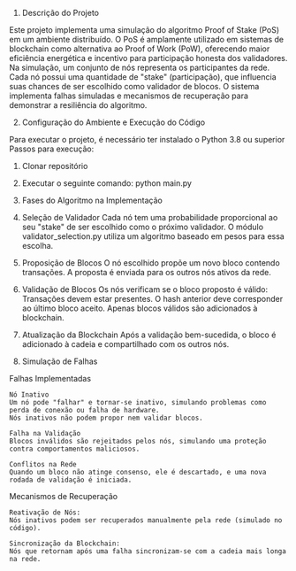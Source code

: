 1. Descrição do Projeto

  Este projeto implementa uma simulação do algoritmo Proof of Stake (PoS) em um ambiente distribuído. O PoS é amplamente utilizado em sistemas de blockchain como alternativa ao Proof of Work (PoW), oferecendo maior eficiência energética e incentivo para participação honesta dos validadores. 
  Na simulação, um conjunto de nós representa os participantes da rede. Cada nó possui uma quantidade de "stake" (participação), que influencia suas chances de ser escolhido como validador de blocos. O sistema implementa falhas simuladas e mecanismos de recuperação para demonstrar a resiliência do algoritmo.



2. Configuração do Ambiente e Execução do Código

Para executar o projeto, é necessário ter instalado o Python 3.8 ou superior
Passos para execução:
  1. Clonar repositório
  2. Executar o seguinte comando: python main.py



3. Fases do Algoritmo na Implementação

  1. Seleção de Validador
  Cada nó tem uma probabilidade proporcional ao seu "stake" de ser escolhido como o próximo validador.
  O módulo validator_selection.py utiliza um algoritmo baseado em pesos para essa escolha.
  2. Proposição de Blocos
  O nó escolhido propõe um novo bloco contendo transações.
  A proposta é enviada para os outros nós ativos da rede.
  3. Validação de Blocos
  Os nós verificam se o bloco proposto é válido:
  Transações devem estar presentes.
  O hash anterior deve corresponder ao último bloco aceito.
  Apenas blocos válidos são adicionados à blockchain.
  4. Atualização da Blockchain
  Após a validação bem-sucedida, o bloco é adicionado à cadeia e compartilhado com os outros nós.



4. Simulação de Falhas

  Falhas Implementadas
  
    Nó Inativo
    Um nó pode "falhar" e tornar-se inativo, simulando problemas como perda de conexão ou falha de hardware.
    Nós inativos não podem propor nem validar blocos.
  
    Falha na Validação
    Blocos inválidos são rejeitados pelos nós, simulando uma proteção contra comportamentos maliciosos.
    
    Conflitos na Rede
    Quando um bloco não atinge consenso, ele é descartado, e uma nova rodada de validação é iniciada.
  
  Mecanismos de Recuperação
  
    Reativação de Nós:
    Nós inativos podem ser recuperados manualmente pela rede (simulado no código).
    
    Sincronização da Blockchain:
    Nós que retornam após uma falha sincronizam-se com a cadeia mais longa na rede.

